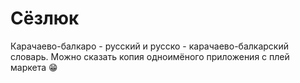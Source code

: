 # Сёзлюк

Карачаево-балкаро - русский и русско - карачаево-балкарский словарь. Можно сказать копия одноимёного приложения с плей маркета 😁 
